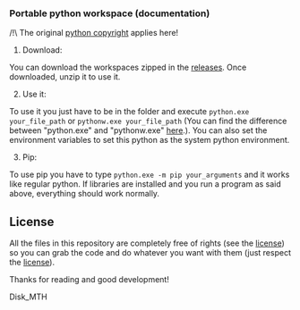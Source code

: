 ### Portable python workspace (documentation)


/!\ The original [python copyright](https://www.python.org/) applies here!


1) Download:


You can download the workspaces zipped in the [releases](https://github.com/Disk-MTH/Portable-python-workspace/releases). Once downloaded, unzip it to use it.


2) Use it:


To use it you just have to be in the folder and execute `python.exe your_file_path` or `pythonw.exe your_file_path` (You can find the difference between "python.exe" and "pythonw.exe" [here](https://stackoverflow.com/questions/9705982/pythonw-exe-or-python-exe).). You can also set the environment variables to set this python as the system python environment.


3) Pip:


To use pip you have to type `python.exe -m pip your_arguments` and it works like regular python. If libraries are installed and you run a program as said above, everything should work normally.


## License

All the files in this repository are completely free of rights (see the  [license](https://github.com/Disk-MTH/Portable-python-workspace/blob/3.10-x64/license.txt)) so you can grab the code and do whatever you want with them (just respect the  [license](https://github.com/Disk-MTH/Portable-python-workspace/blob/3.10-x64/license.txt)).

Thanks for reading and good development!

Disk_MTH